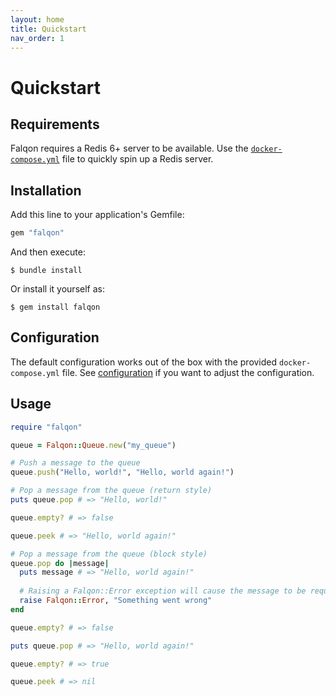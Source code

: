 ```yaml
---
layout: home
title: Quickstart
nav_order: 1
---
```


# Quickstart

## Requirements

Falqon requires a Redis 6+ server to be available.
Use the [`docker-compose.yml`](https://github.com/floriandejonckheere/falqon/blob/master/docker-compose.yml) file to quickly spin up a Redis server.

## Installation

Add this line to your application's Gemfile:

```ruby
gem "falqon"
```

And then execute:

    $ bundle install

Or install it yourself as:
    
    $ gem install falqon

## Configuration

The default configuration works out of the box with the provided `docker-compose.yml` file.
See [configuration](configuration.md) if you want to adjust the configuration.

## Usage

```ruby
require "falqon"

queue = Falqon::Queue.new("my_queue")

# Push a message to the queue
queue.push("Hello, world!", "Hello, world again!")

# Pop a message from the queue (return style)
puts queue.pop # => "Hello, world!"

queue.empty? # => false

queue.peek # => "Hello, world again!"

# Pop a message from the queue (block style)
queue.pop do |message|
  puts message # => "Hello, world again!"
  
  # Raising a Falqon::Error exception will cause the message to be requeued
  raise Falqon::Error, "Something went wrong"
end

queue.empty? # => false

puts queue.pop # => "Hello, world again!"

queue.empty? # => true

queue.peek # => nil
```
